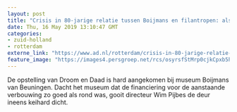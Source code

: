 ```yaml
---
layout: post
title: "Crisis in 80-jarige relatie tussen Boijmans en filantropen: alsof de verkering plots uit is"
date: Thu, 16 May 2019 13:10:47 GMT
categories: 
- zuid-holland 
- rotterdam 
externe_link: "https://www.ad.nl/rotterdam/crisis-in-80-jarige-relatie-tussen-boijmans-en-filantropen-alsof-de-verkering-plots-uit-is~ad1435ba/"
feature_image: "https://images4.persgroep.net/rcs/osyrsfStMrp0cjkCpxb5h3PjjH0/diocontent/126574463/_fitwidth/400/?appId=21791a8992982cd8da851550a453bd7f&quality=0.7"
---
```


De opstelling van Droom en Daad is hard aangekomen bij museum Boijmans van Beuningen. Dacht het museum dat de financiering voor de aanstaande verbouwing zo goed als rond was, gooit directeur Wim Pijbes de deur ineens keihard dicht.
